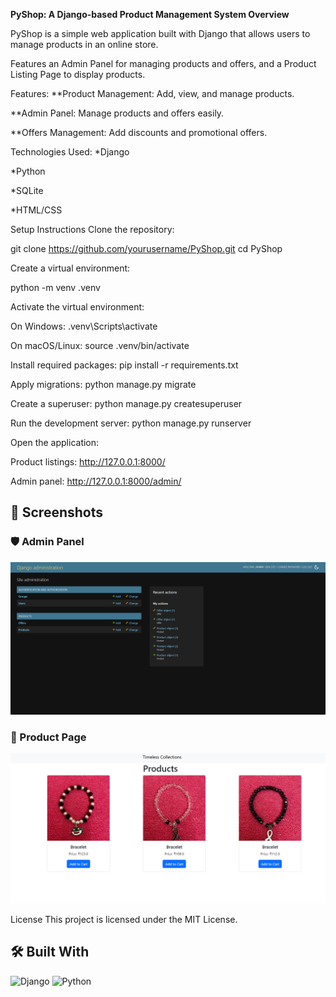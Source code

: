 **PyShop: A Django-based Product Management System
Overview**

PyShop is a simple web application built with Django that allows users to manage products in an online store.


Features an Admin Panel for managing products and offers, and a Product Listing Page to display products.


Features:
**Product Management: Add, view, and manage products.


**Admin Panel: Manage products and offers easily.


**Offers Management: Add discounts and promotional offers.


Technologies Used:
*Django


*Python


*SQLite


*HTML/CSS


Setup Instructions
Clone the repository:


git clone https://github.com/yourusername/PyShop.git
cd PyShop

Create a virtual environment:

 python -m venv .venv

Activate the virtual environment:


On Windows:
.venv\Scripts\activate

On macOS/Linux:
source .venv/bin/activate


Install required packages:
pip install -r requirements.txt

Apply migrations:
python manage.py migrate

Create a superuser:
python manage.py createsuperuser


Run the development server:
python manage.py runserver

Open the application:

Product listings: http://127.0.0.1:8000/

Admin panel: http://127.0.0.1:8000/admin/

## 📸 Screenshots

### 🛡️ Admin Panel
![Admin Panel](admin_panel.png)

### 🛒 Product Page
![Product Page](product_page.png)


License
This project is licensed under the MIT License.




## 🛠️ Built With

![Django](https://img.shields.io/badge/Django-3.2-green?logo=django&logoColor=white)
![Python](https://img.shields.io/badge/Python-3.11-blue?logo=python&logoColor=white)
